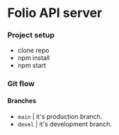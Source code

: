 # Folio API server

### Project setup

- clone repo
- npm install
- npm start

### Git flow

#### Branches

- `main` | it's production branch.
- `devel` | it's development branch.
